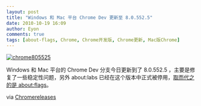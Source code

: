 ```yaml
---
layout: post
title: "Windows 和 Mac 平台 Chrome Dev 更新至 8.0.552.5"
date: 2010-10-19 16:09
author: Eyon
comments: true
tags: [about-flags, Chrome, Chrome开发版, Chrome更新, Mac版Chrome]
---
```

<a href="http://img.chromi.org/2010/10/chrome805525.png">![](http://img.chromi.org/2010/10/chrome805525.png "chrome805525")</a>

Windows 和 Mac 平台的 Chrome Dev 分支今日更新到了 8.0.552.5 ，主要是修复了一些稳定性问题，另外 about:labs  已经在这个版本中正式被停用，[取而代之的是 about:flags](http://www.chromi.org/archives/8188)。

via [Chromereleases](http://www.chromi.org/archives/8151)
